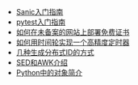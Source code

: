 <!--
 * @Author: Hiseh
 * @Date: 2020-05-06 10:36:38
 * @LastEditors: Hiseh
 * @LastEditTime: 2020-08-22 15:50:54
 * @Description: 计算机相关随笔
 -->
- [Sanic入门指南](./Sanic入门指南/README.md)
- [pytest入门指南](./pytest入门指南/README.md)
- [如何在未备案的网站上部署免费证书](./tools/letsencrypt.md)
- [如何用时间轮实现一个高精度定时器](./arch/timing_wheel.md)
- [几种生成分布式ID的方式](./arch/gen_id.md)
- [SED和AWK介绍](./tools/sed_awk.md)
- [Python中的对象简介](./python/pyobject.md)
